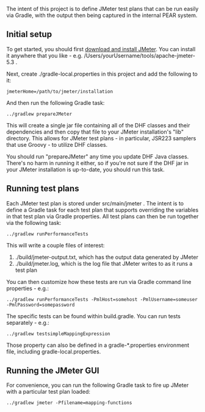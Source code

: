 The intent of this project is to define JMeter test plans that can be run easily via Gradle, with the output then 
being captured in the internal PEAR system. 

## Initial setup

To get started, you should first [download and install JMeter](https://jmeter.apache.org/download_jmeter). You can 
install it anywhere that you like - e.g. /Users/yourUsername/tools/apache-jmeter-5.3 . 

Next, create ./gradle-local.properties in this project and add the following to it:

    jmeterHome=/path/to/jmeter/installation

And then run the following Gradle task:

    ../gradlew prepareJMeter

This will create a single jar file containing all of the DHF classes and their dependencies and then copy that file 
to your JMeter installation's "lib" directory. This allows for JMeter test plans - in particular, JSR223 samplers that use
Groovy - to utilize DHF classes. 

You should run "prepareJMeter" any time you update DHF Java classes. There's no harm in running it either, so if you're
not sure if the DHF jar in your JMeter installation is up-to-date, you should run this task. 

## Running test plans

Each JMeter test plan is stored under src/main/jmeter . The intent is to define a Gradle task for each test plan that
supports overriding the variables in that test plan via Gradle properties. All test plans can then be run together via
the following task:

    ../gradlew runPerformanceTests

This will write a couple files of interest:

1. ./build/jmeter-output.txt, which has the output data generated by JMeter
1. ./build/jmeter.log, which is the log file that JMeter writes to as it runs a test plan

You can then customize how these tests are run via Gradle command line properties - e.g.:

    ../gradlew runPerformanceTests -PmlHost=somehost -PmlUsername=someuser -PmlPassword=somepassword

The specific tests can be found within build.gradle. You can run tests separately - e.g.:
    
    ../gradlew testsimpleMappingExpression

Those property can also be defined in a gradle-*.properties environment file, including gradle-local.properties. 

## Running the JMeter GUI

For convenience, you can run the following Gradle task to fire up JMeter with a particular test plan loaded:

    ../gradlew jmeter -Pfilename=mapping-functions
